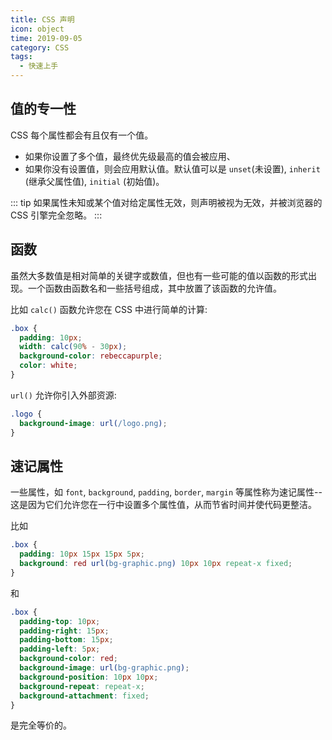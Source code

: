 ```yaml
---
title: CSS 声明
icon: object
time: 2019-09-05
category: CSS
tags:
  - 快速上手
---
```


## 值的专一性

CSS 每个属性都会有且仅有一个值。

- 如果你设置了多个值，最终优先级最高的值会被应用、
- 如果你没有设置值，则会应用默认值。默认值可以是 `unset`(未设置), `inherit` (继承父属性值), `initial` (初始值)。

::: tip
如果属性未知或某个值对给定属性无效，则声明被视为无效，并被浏览器的 CSS 引擎完全忽略。
:::

## 函数

虽然大多数值是相对简单的关键字或数值，但也有一些可能的值以函数的形式出现。一个函数由函数名和一些括号组成，其中放置了该函数的允许值。

比如 `calc()` 函数允许您在 CSS 中进行简单的计算:

```css
.box {
  padding: 10px;
  width: calc(90% - 30px);
  background-color: rebeccapurple;
  color: white;
}
```

`url()` 允许你引入外部资源:

```css
.logo {
  background-image: url(/logo.png);
}
```

## 速记属性

一些属性，如 `font`, `background`, `padding`, `border`, `margin` 等属性称为速记属性--这是因为它们允许您在一行中设置多个属性值，从而节省时间并使代码更整洁。

比如

```css
.box {
  padding: 10px 15px 15px 5px;
  background: red url(bg-graphic.png) 10px 10px repeat-x fixed;
}
```

和

```css
.box {
  padding-top: 10px;
  padding-right: 15px;
  padding-bottom: 15px;
  padding-left: 5px;
  background-color: red;
  background-image: url(bg-graphic.png);
  background-position: 10px 10px;
  background-repeat: repeat-x;
  background-attachment: fixed;
}
```

是完全等价的。
